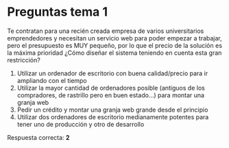 # Preguntas tema 1

Te contratan para una recién creada empresa de varios universitarios emprendedores y necesitan un servicio web para poder empezar a trabajar, pero el presupuesto es MUY pequeño, por lo que el precio de la solución es la máxima prioridad ¿Cómo diseñar el sistema teniendo en cuenta esta gran restricción?
  1. Utilizar un ordenador de escritorio con buena calidad/precio para ir ampliando con el tiempo
  2. Utilizar la mayor cantidad de ordenadores posible (antiguos de los compradores, de rastrillo pero en buen estado...) para montar una granja web
  3. Pedir un crédito y montar una granja web grande desde el principio
  4. Utilizar dos ordenadores de escritorio medianamente potentes para tener uno de producción y otro de desarrollo

Respuesta correcta: **2**
